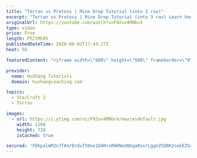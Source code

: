 ```yaml
---
title: "Terran vs Protoss | Mine Drop Tutorial (into 3 rax)"
excerpt: "Terran vs Protoss | Mine Drop Tutorial (into 3 rax) Learn how to start dominating Protoss players with one of the most standard builds in TvP. In this guide you'll learn how to begin with a mine drop to put on some pressure with the possibility of dealing game ending damage and then transition into a"
originalUrl: https://youtube.com/watch?v=F92vx4MNbc4
type: video
price: Free
length: PT21M59S
publishedDateTime: 2020-06-02T17:44:27Z
heat: 50

featuredContent: "<iframe width=\"800\" height=\"500\" frameborder=\"0\" src=\"https://www.youtube.com/embed/F92vx4MNbc4\" allow=\"accelerometer; autoplay; encrypted-media; gyroscope; picture-in-picture\" allowfullscreen></iframe>"

provider:
  name: HuShang Tutorials
  domain: hushangcoaching.com

topics:
  - StarCraft 2
  - Terran

images:
  - url: https://i.ytimg.com/vi/F92vx4MNbc4/maxresdefault.jpg
    width: 1280
    height: 720
    isCached: true

secured: "FDhpalmM2n7fAn/OrduftDne1OAR+xRHKNedQGqaRsxrLggnZhDBK2cekEZSaFyzlmzTKlbPS/w2DLZp0rtKvTlE5XimoJEKRlRD1vy1t2Xrdk8qQiDXA2fIjBGPWAIeveS6uhcP1WT9f9PMbtKCSE+nUfW8tAZzYmbCGsLzWH5LgFQ9tz9bDv41I8qygj/Fj2IQ9J4Vj+bHSoE/CTGzvyM0p/MsE2CaQpSdd7v2Y3iG2JpaDdv+ccSWRxbd4fVVYBd7OHnNVWe9XEs4m7SrSQF9qKhE4yoE8wJbahK4JrYD8njDSLzXltqyaZYZjwjIszVKgu+w570O1LrjN0DXzu53d3jNxGesFeru+O3ZcG/5OymNNfD2L9zkQ1VVZZCdiDFgchyaVhiW2vLRIbtrf9eUcRcRysfN+NP1aZYjK8o=;n70ZLvn3/x6RTKDSvIGx8A=="
---
```


